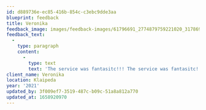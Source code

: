 ```yaml
---
id: d889736e-ec85-416b-854c-c3ebc9dde3aa
blueprint: feedback
title: Veronika
feedback_image: images/feedback-images/61796691_2774879759221020_3178691358600724480_n-(1).jpg
feedback_text:
  -
    type: paragraph
    content:
      -
        type: text
        text: 'The service was fantasitc!!! The service was fantasitc!!! The service was fantasitc!!! The service was fantasitc!!! The service was fantasitc!!! The service was fantasitc!!!The service was fantasitc!!! The service was fantasitc!!!The service was fantasitc!!!The service was fantasitc!!! The service was fantasitc!!! The service was fantasitc!!!The service was fantasitc!!!The service was fantasitc!!! The service was fantasitc!!!'
client_name: Veronika
location: Klaipeda
year: '2021'
updated_by: 3f009ef7-3519-487c-b09c-51a8a812a770
updated_at: 1658920970
---
```

